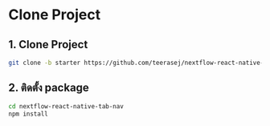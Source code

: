 
# Clone Project

## 1. Clone Project 

```bash
git clone -b starter https://github.com/teerasej/nextflow-react-native-tab-nav 
```

## 2. ติดตั้ง package 

```bash
cd nextflow-react-native-tab-nav 
npm install
```



